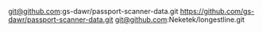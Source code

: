 git@github.com:gs-dawr/passport-scanner-data.git
https://github.com/gs-dawr/passport-scanner-data.git
git@github.com:Neketek/longestline.git
